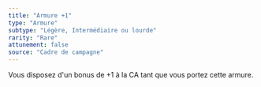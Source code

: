 ```yaml
---
title: "Armure +1"
type: "Armure"
subtype: "Légère, Intermédiaire ou lourde"
rarity: "Rare"
attunement: false
source: "Cadre de campagne"
---
```

Vous disposez d'un bonus de +1 à la CA tant que vous portez cette armure.
